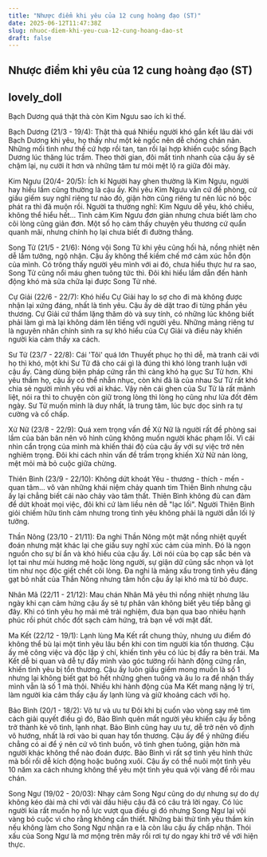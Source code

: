 ```yaml
---
title: "Nhược điểm khi yêu của 12 cung hoàng đạo (ST)"
date: 2025-06-12T11:47:38Z
slug: nhuoc-diem-khi-yeu-cua-12-cung-hoang-dao-st
draft: false
---
```


## Nhược điểm khi yêu của 12 cung hoàng đạo (ST)

## lovely_doll

Bạch Dương quá thật thà còn Kim Ngưu sao ích kỉ thế.

 

 

 
 
Bạch Dương (21/3 - 19/4): Thật thà quá
Nhiều người khó gắn kết lâu dài với Bạch Dương khi yêu, họ thấy như một kẻ ngốc nên dễ chóng chán nản. Những mối tình như thế cứ hợp rồi tan, tan rồi lại hợp khiến cuộc sống Bạch Dương lúc thăng lúc trầm. Theo thời gian, đôi mắt tinh nhanh của cậu ấy sẽ chậm lại, nụ cười ít hơn và những tâm tư mỏi mệt lộ ra giữa đôi mày.
 


Kim Ngưu (20/4- 20/5): Ích kỉ
Người hay ghen thường là Kim Ngưu, người hay hiểu lầm cũng thường là cậu ấy. Khi yêu Kim Ngưu vẫn cứ đề phòng, cứ giấu giếm suy nghĩ riêng tư nào đó, giận hờn cũng riêng tư nên lúc nó bộc phát ra thì đã muộn rồi. Người ta thường nghĩ: Kim Ngưu dễ yêu, khó chiều, không thể hiểu hết... Tình cảm Kim Ngưu đơn giản nhưng chưa biết làm cho cõi lòng cũng giản đơn. Một số họ cảm thấy chuyện yêu thương cứ quẩn quanh mãi, nhưng chính họ lại chưa biết đi đường thẳng.
 


Song Tử (21/5 - 21/6): Nóng vội
Song Tử khi yêu cũng hối hả, nồng nhiệt nên dễ lầm tưởng, ngộ nhận. Cậu ấy không thể kiềm chế mớ cảm xúc hỗn độn của mình. Có trông thấy người yêu mình với ai đó, chưa hiểu thực hư ra sao, Song Tử cũng nổi máu ghen tuông tức thì. Đôi khi hiểu lầm dẫn đến hành động khó mà sửa chữa lại được Song Tử nhé.
 


Cự Giải (22/6 - 22/7): Khó hiểu
Cự Giải hay lo sợ cho đi mà không được nhận lại xứng đáng, nhất là tình yêu. Cậu ấy dè dặt trao đi từng phần yêu thương. Cự Giải cứ thầm lặng thăm dò và suy tính, có những lúc không biết phải làm gì mà lại không dám lên tiếng với người yêu. Những mảng riêng tư là nguyên nhân chính sinh ra sự khó hiểu của Cự Giải và điều này khiến người kia cảm thấy xa cách.
 


Sư Tử (23/7 - 22/8): Cái 'Tôi' quá lớn
Thuyết phục họ thì dễ, mà tranh cãi với họ thì khó, một khi Sư Tử đã cho cái gì là đúng thì khó lòng tranh luận với cậu ấy. Càng dùng biện pháp cứng rắn thì càng khó hạ gục Sư Tử hơn. Khi yêu thầm họ, cậu ấy có thể nhẫn nhục, còn khi đã là của nhau Sư Tử rất khó chia sẻ người mình yêu với ai khác. Vậy nên cái ghen của Sư Tử là rất mãnh liệt, nói ra thì to chuyện còn giữ trong lòng thì lòng họ cũng như lửa đốt đêm ngày. Sư Tử muốn mình là duy nhất, là trung tâm, lúc bực dọc sinh ra tự cường và cố chấp.
 


Xử Nữ (23/8 - 22/9): Quá xem trọng vấn đề
Xử Nữ là người rất đề phòng sai lầm của bản bân nên vô hình cũng không muốn người khác phạm lỗi. Vì cái nhìn cẩn trọng của mình mà khiến thái độ của cậu ấy với sự việc trở nên nghiêm trọng. Đôi khi cách nhìn vấn đề trầm trọng khiến Xử Nữ nản lòng, mệt mỏi mà bỏ cuộc giữa chừng.
 


Thiên Bình (23/9 - 22/10): Không dứt khoát
Yêu - thương - thích - mến - quan tâm... vô vàn những khái niệm chảy quanh tim Thiên Binh nhưng cậu ấy lại chẳng biết cái nào chảy vào tâm thất. Thiên Bình không đủ can đảm để dứt khoát mọi việc, đôi khi cứ làm liều nên dễ "lạc lối". Người Thiên Bình giỏi chiếm hữu tình cảm nhưng trong tình yêu không phải là người dẫn lối lý tưởng.
 


Thần Nông (23/10 - 21/11): Đa nghi
Thần Nông một mặt nồng nhiệt quyết đoán nhưng mặt khác lại che giấu suy nghĩ xúc cảm của mình. Đó là ngọn nguồn cho sự bí ẩn và khó hiểu của cậu ấy. Lời nói của bọ cạp sắc bén và lọt tai như mùi hương mê hoặc lòng người, sự giận dữ cũng sắc nhọn và lọt tim như nọc độc giết chết cõi lòng. Đa nghi là mảng xấu trong tình yêu đáng gạt bỏ nhất của Thần Nông nhưng tâm hồn cậu ấy lại khó mà từ bỏ được.



Nhân Mã (22/11 - 21/12): Mau chán
Nhân Mã yêu thì nồng nhiệt nhưng lâu ngày khi cạn cảm hứng cậu ấy sẽ tự phân vân không biết yêu tiếp bằng gì đây. Khi có tình yêu họ mải mê trải nghiệm, đưa bạn qua bao nhiêu hạnh phúc rồi phút chốc đốt sạch cảm hứng, trả bạn về với mặt đất.

 

 
 
Ma Kết (22/12 - 19/1): Lạnh lùng
Ma Kết rất chung thủy, nhưng ưu điểm đó không thể bù lại một tình yêu lâu bền khi con tim người kia tổn thương. Cậu ấy mê công việc và độc lập ý chí, khiến tình yêu có lúc bị đẩy ra bên trái. Ma Kết dễ bi quan và dễ tự đẩy mình vào góc tường rồi hành động cứng rắn, khiến tình yêu bị tổn thương. Cậu ấy luôn giấu giếm mong muốn là số 1 nhưng lại không biết gạt bỏ hết những ghen tuông và âu lo ra để nhận thấy mình vẫn là số 1 mà thôi. Nhiều khi hành động của Ma Kết mang nặng lý trí, làm người kia cảm thấy cậu ấy lạnh lùng và giữ khoảng cách với họ.
 


Bảo Bình (20/1 - 18/2): Vô tư và ưu tư
Đôi khi bị cuốn vào vòng say mê tìm cách giải quyết điều gì đó, Bảo Bình quên mất người yêu khiến cậu ấy bỗng trở thành kẻ vô tình, lạnh nhạt. Bảo Bình cũng hay ưu tư, dễ trở nên vô định vô hướng, nhất là rơi vào bi quan hay tổn thương. Cậu ấy để ý những điều chẳng có ai để ý nên cứ vô tình buồn, vô tình ghen tuông, giận hờn mà người khác không thể nào đoán được. Bảo Bình vì rất sợ tình yêu hình thức mà bối rối dễ kích động hoặc buông xuôi. Cậu ấy có thể nuôi một tình yêu 10 năm xa cách nhưng không thể yêu một tình yêu quá vội vàng để rồi mau chán.
 


Song Ngư (19/02 - 20/03): Nhạy cảm
Song Ngư cũng do dự nhưng sự do dự không kéo dài mà chỉ với vài dấu hiệu cậu đã có câu trả lời ngay. Có lúc người kia rất muốn họ nỗ lực vượt qua điều gì đó nhưng Song Ngư lại vội vàng bỏ cuộc vì cho rằng không cần thiết. Những bài thử tình yêu thầm kín nếu không làm cho Song Ngư nhận ra e là còn lâu cậu ấy chấp nhận. Thói xấu của Song Ngư là mơ mộng trên mây rồi rơi tự do ngay khi trở về với hiện thực.